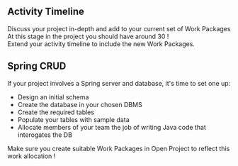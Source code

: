 Activity Timeline
-----------------
Discuss your project in-depth and add to your current set of Work Packages  
At this stage in the project you should have around 30 !  
Extend your activity timeline to include the new Work Packages.

Spring CRUD
-----------
If your project involves a Spring server and database, it's time to set one up:
- Design an initial schema
- Create the database in your chosen DBMS
- Create the required tables
- Populate your tables with sample data
- Allocate members of your team the job of writing Java code that interogates the DB

Make sure you create suitable Work Packages in Open Project to reflect this work allocation !